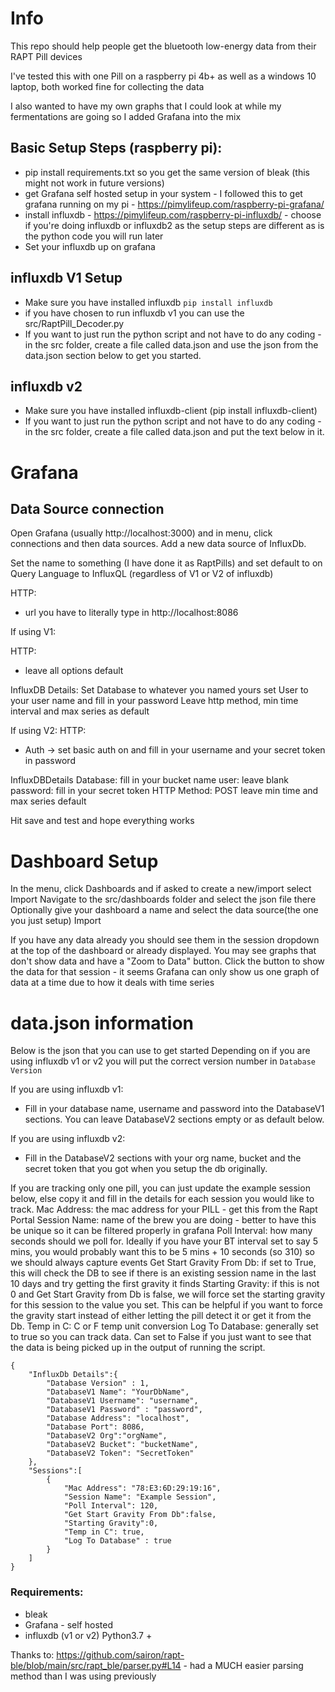 # Info
This repo should help people get the bluetooth low-energy data from their RAPT Pill devices

I've tested this with one Pill on a raspberry pi 4b+ as well as a windows 10 laptop, both worked fine for collecting the data

I also wanted to have my own graphs that I could look at while my fermentations are going so I added Grafana into the mix

## Basic Setup Steps (raspberry pi):
- pip install requirements.txt so you get the same version of bleak (this might not work in future versions)
- get Grafana self hosted setup in your system - I followed this to get grafana running on my pi - https://pimylifeup.com/raspberry-pi-grafana/
- install influxdb - https://pimylifeup.com/raspberry-pi-influxdb/  - choose if you're doing influxdb or influxdb2 as the setup steps are different as is the python code you will run later
- Set your influxdb up on grafana


## influxdb V1 Setup
- Make sure you have installed influxdb  `pip install influxdb`
- if you have chosen to run influxdb v1 you can use the src/RaptPill_Decoder.py 
- If you want to just run the python script and not have to do any coding - in the src folder, create a file called data.json and use the json from the data.json section below to get you started.

## influxdb v2
- Make sure you have installed influxdb-client (pip install influxdb-client)
- If you want to just run the python script and not have to do any coding - in the src folder, create a file called data.json and put the text below in it. 

# Grafana
## Data Source connection
Open Grafana (usually http://localhost:3000) and in menu, click connections and then data sources. Add a new data source of InfluxDb.

Set the name to something (I have done it as RaptPills) and set default to on
Query Language to InfluxQL (regardless of V1 or V2 of influxdb)

HTTP:
- url you have to literally type in http://localhost:8086

If using V1:

HTTP:
- leave all options default

InfluxDB Details:
Set Database to whatever you named yours 
set User to your user name and fill in your password
Leave http method, min time interval and max series as default

If using V2:
HTTP:
- Auth -> set basic auth on and fill in your username and your secret token in password

InfluxDBDetails
Database: fill in your bucket name
user: leave blank
password: fill in your secret token
HTTP Method: POST
leave min time and max series default

Hit save and test and hope everything works

# Dashboard Setup
In the menu, click Dashboards and if asked to create a new/import select Import
Navigate to the src/dashboards folder and select the json file there
Optionally give your dashboard a name and select the data source(the one you just setup)
Import

If you have any data already you should see them in the session dropdown at the top of the dashboard or already displayed. You may see graphs that don't show data and have a "Zoom to Data" button. Click the button to show the data for that session - it seems Grafana can only show us one graph of data at a time due to how it deals with time series



# data.json information

Below is the json that you can use to get started
Depending on if you are using influxdb v1 or v2 you will put the correct version number in `Database Version`

If you are using influxdb v1:
- Fill in your database name, username and password into the DatabaseV1 sections. You can leave DatabaseV2 sections empty or as default below.

If you are using influxdb v2:
- Fill in the DatabaseV2 sections with your org name, bucket and the secret token that you got when you setup the db originally. 

If you are tracking only one pill, you can just update the example session below, else copy it and fill in the details for each session you would like to track.
Mac Address: the mac address for your PILL - get this from the Rapt Portal 
Session Name: name of the brew you are doing - better to have this be unique so it can be filtered properly in grafana
Poll Interval: how many seconds should we poll for. Ideally if you have your BT interval set to say 5 mins, you would probably want this to be 5 mins + 10 seconds (so 310) so we should always capture events
Get Start Gravity From Db: if set to True, this will check the DB to see if there is an existing session name in the last 10 days and try getting the first gravity it finds
Starting Gravity: if this is not 0 and Get Start Gravity from Db is false, we will force set the starting gravity for this session to the value you set. This can be helpful if you want to force the gravity start instead of either letting the pill detect it or get it from the Db.
Temp in C: C or F temp unit conversion
Log To Database: generally set to true so you can track data. Can set to False if you just want to see that the data is being picked up in the output of running the script.

```
{
    "InfluxDb Details":{
        "Database Version" : 1,
        "DatabaseV1 Name": "YourDbName",
        "DatabaseV1 Username": "username",
        "DatabaseV1 Password" : "password",
        "Database Address": "localhost",
        "Database Port": 8086,
        "DatabaseV2 Org":"orgName",
        "DatabaseV2 Bucket": "bucketName",
        "DatabaseV2 Token": "SecretToken"
    },
    "Sessions":[
        {
            "Mac Address": "78:E3:6D:29:19:16",
            "Session Name": "Example Session",
            "Poll Interval": 120,
            "Get Start Gravity From Db":false,
            "Starting Gravity":0,
            "Temp in C": true, 
            "Log To Database" : true
        }
    ]
}
```



### Requirements:
- bleak
- Grafana - self hosted
- influxdb (v1 or v2)
Python3.7 +

Thanks to:
https://github.com/sairon/rapt-ble/blob/main/src/rapt_ble/parser.py#L14 - had a MUCH easier parsing method than I was using previously
